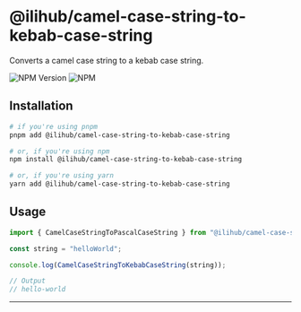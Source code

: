 # @ilihub/camel-case-string-to-kebab-case-string

Converts a camel case string to a kebab case string.

![NPM Version](https://img.shields.io/npm/v/%40ilihub%2Fcamel-case-string-to-kebab-case-string?color=33cd56&logo=npm)
![NPM](https://img.shields.io/npm/l/%40ilihub%2Fcamel-case-string-to-kebab-case-string)

## Installation

```bash
# if you're using pnpm
pnpm add @ilihub/camel-case-string-to-kebab-case-string

# or, if you're using npm
npm install @ilihub/camel-case-string-to-kebab-case-string

# or, if you're using yarn
yarn add @ilihub/camel-case-string-to-kebab-case-string
```

## Usage

```javascript
import { CamelCaseStringToPascalCaseString } from "@ilihub/camel-case-string-to-kebab-case-string";

const string = "helloWorld";

console.log(CamelCaseStringToKebabCaseString(string));

// Output
// hello-world
```

---

